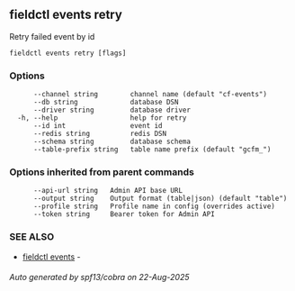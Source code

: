 ## fieldctl events retry

Retry failed event by id

```
fieldctl events retry [flags]
```

### Options

```
      --channel string        channel name (default "cf-events")
      --db string             database DSN
      --driver string         database driver
  -h, --help                  help for retry
      --id int                event id
      --redis string          redis DSN
      --schema string         database schema
      --table-prefix string   table name prefix (default "gcfm_")
```

### Options inherited from parent commands

```
      --api-url string   Admin API base URL
      --output string    Output format (table|json) (default "table")
      --profile string   Profile name in config (overrides active)
      --token string     Bearer token for Admin API
```

### SEE ALSO

* [fieldctl events](fieldctl_events.md)	 - 

###### Auto generated by spf13/cobra on 22-Aug-2025
